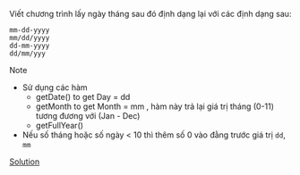 Viết chương trình lấy ngày tháng sau đó định dạng lại với các định dạng sau:

```
mm-dd-yyyy
mm/dd/yyyy
dd-mm-yyyy
dd/mm/yyy
```

Note
- Sử dụng các hàm
  <ul>
  <li>getDate() to get Day = dd</li>
  <li>getMonth to get Month = mm , hàm này trả lại giá trị tháng (0-11) tương đương với (Jan - Dec)</li>
  <li>getFullYear()</li>
  </ul>
- Nếu số tháng hoặc số ngày < 10 thì thêm số 0 vào đằng trước giá trị `dd`, `mm`


[Solution](https://github.com/huytm/Javascript/blob/master/Solution/solution02)
